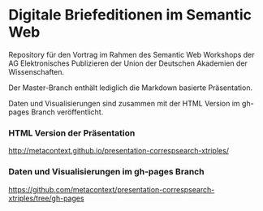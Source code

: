 # Digitale Briefeditionen im Semantic Web

Repository für den Vortrag im Rahmen des Semantic Web Workshops
der AG Elektronisches Publizieren der Union der Deutschen Akademien der Wissenschaften.

Der Master-Branch enthält lediglich die Markdown basierte Präsentation. 

Daten und Visualisierungen sind zusammen mit der HTML Version im gh-pages Branch veröffentlicht.

### HTML Version der Präsentation

http://metacontext.github.io/presentation-correspsearch-xtriples/

### Daten und Visualisierungen im gh-pages Branch

https://github.com/metacontext/presentation-correspsearch-xtriples/tree/gh-pages